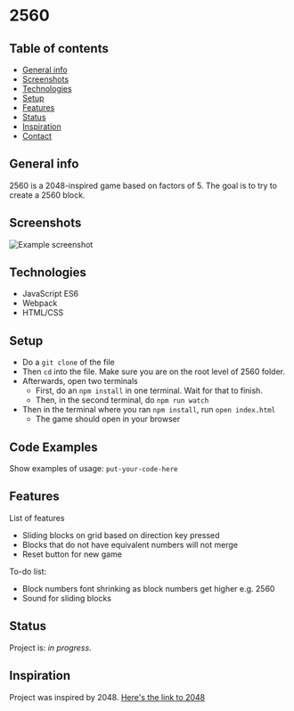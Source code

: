 # 2560

## Table of contents
* [General info](#general-info)
* [Screenshots](#screenshots)
* [Technologies](#technologies)
* [Setup](#setup)
* [Features](#features)
* [Status](#status)
* [Inspiration](#inspiration)
* [Contact](#contact)

## General info
2560 is a 2048-inspired game based on factors of 5. The goal is to try to create a 2560 block.

## Screenshots
![Example screenshot](./img/screenshot.png)

## Technologies
* JavaScript ES6
* Webpack
* HTML/CSS

## Setup
* Do a `git clone` of the file
* Then `cd` into the file. Make sure you are on the root level of 2560 folder.
* Afterwards, open two terminals
  * First, do an `npm install` in one terminal. Wait for that to finish.
  * Then, in the second terminal, do `npm run watch`
* Then in the terminal where you ran `npm install`, run `open index.html`
  * The game should open in your browser

## Code Examples
Show examples of usage:
`put-your-code-here`

## Features
List of features
* Sliding blocks on grid based on direction key pressed
* Blocks that do not have equivalent numbers will not merge
* Reset button for new game

To-do list:
* Block numbers font shrinking as block numbers get higher e.g. 2560
* Sound for sliding blocks

## Status
Project is: _in progress_. 

## Inspiration
Project was inspired by 2048. [Here's the link to 2048](https://play2048.co/)